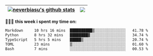 | <a href="https://github.com/neverbiasu"><img align="center" src="https://github-readme-stats.vercel.app/api?username=neverbiasu&theme=dracula&show_icons=true&hide_border=true&count_private=true" alt="neverbiasu's github stats" /></a> | <a href="https://github.com/neverbiasu"><img align="center" src="https://github-readme-stats.vercel.app/api/top-langs/?username=neverbiasu&theme=dracula&show_icons=true&hide_border=true&layout=compact" /></a> |
| ------------- | ------------- |

👨🏾‍💻 **this week i spent my time on:**
<!--START_SECTION:waka-->

```txt
Markdown     10 hrs 16 mins  ██████████▒░░░░░░░░░░░░░░   41.78 %
Python       8 hrs 32 mins   ████████▓░░░░░░░░░░░░░░░░   34.74 %
TypeScript   5 hrs 5 mins    █████▒░░░░░░░░░░░░░░░░░░░   20.74 %
TOML         23 mins         ▒░░░░░░░░░░░░░░░░░░░░░░░░   01.60 %
Bash         7 mins          ░░░░░░░░░░░░░░░░░░░░░░░░░   00.53 %
```

<!--END_SECTION:waka-->
